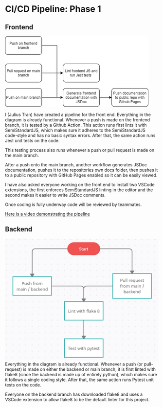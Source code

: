 # CI/CD Pipeline: Phase 1

## Frontend
![Diagram](phase1.drawio.png)

I (Julius Tran) have created a pipeline for the front end. 
Everything in the diagram is already functional. Whenever a push is made on the frontend branch, it is tested by a Github Action. This action runs first lints it with SemiStandardJS, which makes sure it adheres to the SemiStandardJS code-style and has no basic syntax errors. After that, the same action runs Jest unit tests on the code.

This testing process also runs whenever a push or pull request is made on the main branch.

After a push onto the main branch, another workflow generates JSDoc documentation, pushes it to the repositories own docs folder, then pushes it to a public repository with GitHub Pages enabled so it can be easily viewed. 

I have also asked everyone working on the front end to install two VSCode extensions, the first enforces SemiStandardJS linting in the editor and the second makes it easier to write JSDoc comments.

Once coding is fully underway code will be reviewed by teammates.

[Here is a video demonstrating the pipeline](https://www.youtube.com/watch?v=sq8I9ZODWLs)

## Backend
![Diagram](phase1.png)
Everything in the diagram is already functional. Whenever a push (or pull-request) is made on either the backend or main branch, it is first linted with flake8 (since the backend is made up of entirely python), which makes sure it follows a single coding style. After that, the same action runs Pytest unit tests on the code.

Everyone on the backend branch has downloaded flake8 and uses a VSCode extension to allow flake8 to be the default linter for this project. 
